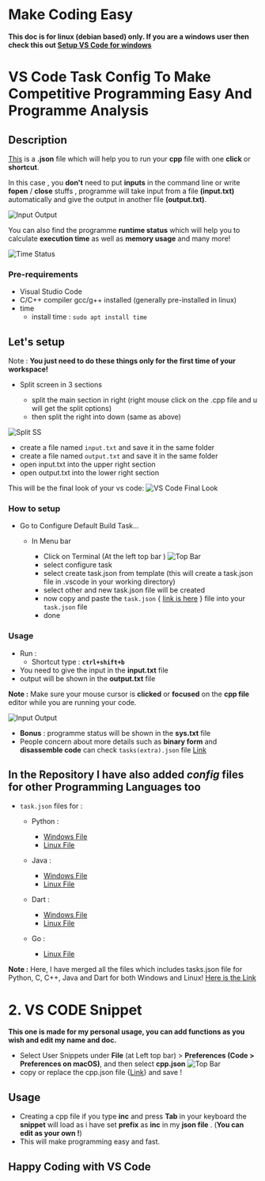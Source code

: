 # Make Coding Easy

**This doc is for linux (debian based) only. If you are a windows user then check this out [Setup VS Code for windows](windows.md)**

# VS Code Task Config To Make Competitive Programming Easy And Programme Analysis

## Description

[This](/Config-Files/C&C++/Linux/tasks.json) is a **.json** file which will help you to run your **cpp** file with one **click** or **shortcut**.

In this case , you **don't** need to put **inputs** in the command line or write **fopen** / **close** stuffs , programme will take input from a file **(input.txt)** automatically and give the output in another file **(output.txt)**.

![Input Output](images/input&output.png)

You can also find the programme **runtime status** which will help you to calculate **execution time** as well as **memory usage** and many more!

![Time Status](images/time_status.png)

### Pre-requirements

- Visual Studio Code
- C/C++ compiler gcc/g++ installed (generally pre-installed in linux)
- time
  - install time : `sudo apt install time`

## Let's setup

Note : **You just need to do these things only for the first time of your workspace!**

- Split screen in 3 sections

  - split the main section in right (right mouse click on the .cpp file and u will get the split options)
  - then split the right into down (same as above)

![Split SS](/images/split%20options.png)

- create a file named `input.txt` and save it in the same folder
- create a file named `output.txt` and save it in the same folder
- open input.txt into the upper right section
- open output.txt into the lower right section

This will be the final look of your vs code:
![VS Code Final Look](/images/final%20look%20%20vs%20code.png)

### How to setup

- Go to Configure Default Build Task...

  - In Menu bar

    - Click on Terminal (At the left top bar )
      ![Top Bar](/images/top_bar.png)
    - select configure task
    - select create task.json from template (this will create a task.json file in .vscode in your working directory)
    - select other and new task.json file will be created
    - now copy and paste the `task.json` { [link is here](/Config-Files/C&C++/Linux/tasks.json) } file into your `task.json` file
    - done

### Usage

- Run :
  - Shortcut type : **`ctrl+shift+b`**
- You need to give the input in the **input.txt** file
- output will be shown in the **output.txt** file

**Note :** Make sure your mouse cursor is **clicked** or **focused** on the **cpp file** editor while you are running your code.

![Input Output](images/input&output.png)

- **Bonus** : programme status will be shown in the **sys.txt** file
- People concern about more details such as **binary form** and **disassemble code** can check `tasks(extra).json` file [Link](</Config-Files/C&C++/Linux/tasks(extra).json>)

## In the Repository I have also added *config* files for other Programming Languages too

- `task.json` files for :

  - Python :

    - [Windows File](Config-Files/Python/Windows/tasks.json)
    - [Linux File](Config-Files/Python/Linux/tasks.json)

  - Java :

    - [Windows File](Config-Files/Java/Windows/tasks.json)
    - [Linux File](Config-Files/Java/Linux/tasks.json)

  - Dart :

    - [Windows File](Config-Files/Dart/Windows/tasks.json)
    - [Linux File](Config-Files/Dart/Linux/tasks.json)

  - Go :
    - [Linux File](Config-Files/go/Linux/tasks.json)

**Note :** Here, I have merged all the files which includes tasks.json file for Python, C, C++, Java and Dart for both Windows and Linux! [Here is the Link](/Config-Files/all-in-one/tasks.json)

# 2. VS CODE Snippet

**This one is made for my personal usage, you can add functions as you wish and edit my name and doc.**

- Select User Snippets under **File** (at Left top bar) > **Preferences (Code > Preferences on macOS)**, and then select **cpp.json**
  ![Top Bar](/images/top_bar.png)
- copy or replace the cpp.json file {[Link](/Snippets/cpp.json)} and save !

## Usage

- Creating a cpp file if you type **inc** and press **Tab** in your keyboard the **snippet** will load as i have set **prefix** as **inc** in my **json file** . (**You can edit as your own !**)
- This will make programming easy and fast.

## Happy Coding with VS Code
